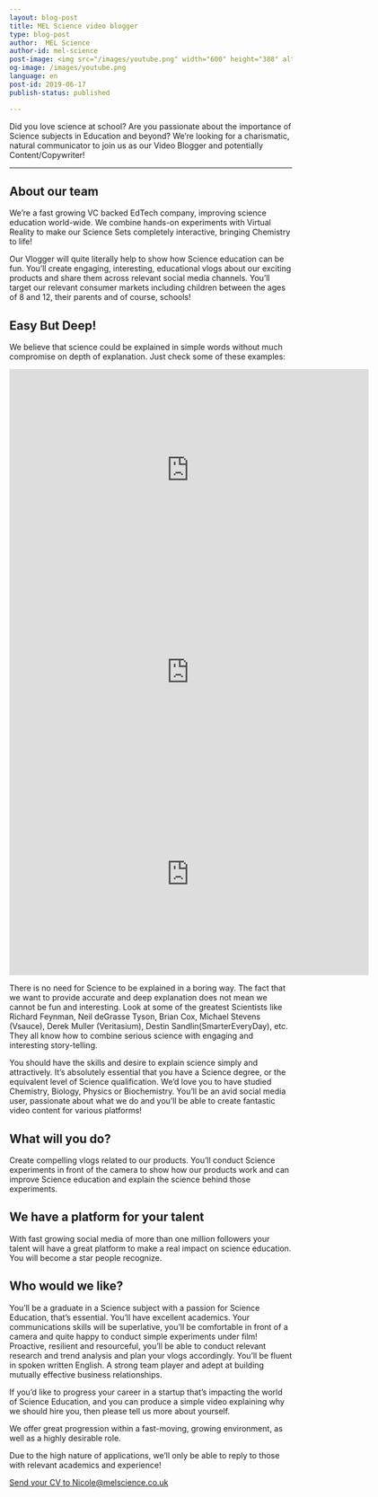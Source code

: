 ```yaml
---
layout: blog-post
title: MEL Science video blogger
type: blog-post
author:  MEL Science
author-id: mel-science
post-image: <img src="/images/youtube.png" width="600" height="388" alt="MEL Science YouTube">
og-image: /images/youtube.png
language: en
post-id: 2019-06-17
publish-status: published

---
```

Did you love science at school? Are you passionate about the importance of Science subjects in Education and beyond? We’re looking for a charismatic, natural communicator to join us as our Video Blogger and potentially Content/Copywriter!
<!-- more -->

---

## About our team

We’re a fast growing VC backed EdTech company, improving science education world-wide. We combine hands-on experiments with Virtual Reality to make our Science Sets completely interactive, bringing Chemistry to life!  

Our Vlogger will quite literally help to show how Science education can be fun.  You’ll create engaging, interesting, educational vlogs about our exciting products and share them across relevant social media channels. You’ll target our relevant consumer markets including children between the ages of 8 and 12, their parents and of course, schools! 

## Easy But Deep!

We believe that science could be explained in simple words without much compromise on depth of explanation. Just check some of these examples:
<iframe style="height: 360px" width="640" height="360" src="http://www.youtube.com/embed/XRxAn2DRzgI?rel=0" frameborder="0" allowfullscreen></iframe>
<iframe style="height: 360px" width="640" height="360" src="http://www.youtube.com/embed/XHGKIzCcVa0?rel=0" frameborder="0" allowfullscreen></iframe>
<iframe style="height: 360px" width="640" height="360" src="http://www.youtube.com/embed/spUNpyF58BY?rel=0" frameborder="0" allowfullscreen></iframe>
 
There is no need for Science to be explained in a boring way.  The fact that we want to provide accurate and deep explanation does not mean we cannot be fun and interesting. Look at some of the greatest Scientists like Richard Feynman, Neil deGrasse Tyson, Brian Cox, Michael Stevens (Vsauce), Derek Muller (Veritasium), Destin Sandlin(SmarterEveryDay), etc. They all know how to combine serious science with engaging and interesting story-telling.
 
You should have the skills and desire to explain science simply and attractively. It’s absolutely essential that you have a Science degree, or the equivalent level of Science qualification. We’d love you to have studied Chemistry, Biology, Physics or Biochemistry. You’ll be an avid social media user, passionate about what we do and you’ll be able to create fantastic video content for various platforms! 

## What will you do? 

Create compelling vlogs related to our products.  You’ll conduct Science experiments in front of the camera to show how our products work and can improve Science education and explain the science behind those experiments. 

## We have a platform for your talent

With fast growing social media of more than one million followers your talent will have a great platform to make a real impact on science education. You will become a star people recognize.

## Who would we like? 
You’ll be a graduate in a Science subject with a passion for Science Education, that’s essential. You’ll have excellent academics.
Your communications skills will be superlative, you’ll be comfortable in front of a camera and quite happy to conduct simple experiments under film!
Proactive, resilient and resourceful, you’ll be able to conduct relevant research and trend analysis and plan your vlogs accordingly. 
You’ll be fluent in spoken written English. 
A strong team player and adept at building mutually effective business relationships. 

If you’d like to progress your career in a startup that’s impacting the world of Science Education, and you can produce a simple video explaining why we should hire you, then please tell us more about yourself.  

We offer great progression within a fast-moving, growing environment, as well as a highly desirable role. 

Due to the high nature of applications, we’ll only be able to reply to those with relevant academics and experience! 

<a class="btn btn-primary btn-lg active btn-overflow" href="mailto:nicole@melscience.co.uk">Send your CV to Nicole@melscience.co.uk</a>
